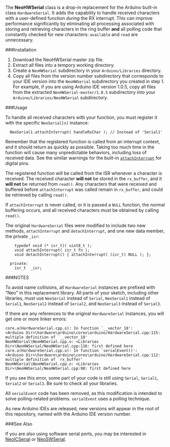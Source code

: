 The **NeoHWSerial** class is a drop-in replacement for the Arduino built-in class `HardwareSerial`.  It adds the capability to handle received characters with a user-defined function *during* the RX interrupt.  This can improve performance significantly by eliminating all processing associated with storing and retrieving characters in the ring buffer **and** all polling code that constantly checked for new characters: `available` and `read` are unnecessary.

###Installation

1. Download the NeoHWSerial master zip file.
2. Extract all files into a tempory working directory.
3. Create a `NeoHWSerial` subdirectory in your `Arduino/Libraries` directory.
4. Copy all files from the version number subdirectory that corresponds to your IDE version into the `NeoHWSerial` subdirectory you created in step 1.  For example, if you are using Arduino IDE version 1.0.5, copy all files from the extracted `NeoHWSerial-master/1.0.5` subdirectory into your `Arduino/Libraries/NeoHWSerial` subdirectory.

###Usage

To handle all received characters with your function, you must register it with the specific `NeoSerial[n]` instance:

```
  NeoSerial1.attachInterrupt( handleRxChar ); // Instead of 'Serial1'
```

Remember that the registered function is called from an interrupt context, and it should return as quickly as possible.  Taking too much time in the function will cause many unpredictable behaviors, including loss of received data.  See the similar warnings for the built-in [`attachInterrupt`](https://www.arduino.cc/en/Reference/AttachInterrupt) for digital pins.

The registered function will be called from the ISR whenever a character is received.  The received character **will not** be stored in the `rx_buffer`, and it **will not** be returned from `read()`.  Any characters that were received and buffered before `attachInterrupt` was called remain in `rx_buffer`, and could be retrieved by calling `read()`.

If `attachInterrupt` is never called, or it is passed a `NULL` function, the normal buffering occurs, and all received characters must be obtained by calling `read()`.

The original `HardwareSerial` files were modified to include two new methods, `attachInterrupt` and `detachInterrupt`, and one new data member, the private `_isr`:

```
    typedef void (* isr_t)( uint8_t );
    void attachInterrupt( isr_t fn );
    void detachInterrupt() { attachInterrupt( (isr_t) NULL ); };

  private:
    isr_t  _isr;
```

###NOTES

To avoid name collisions, all `HardwareSerial` instances are prefixed with "Neo" in this replacement library.  All parts of your sketch, including other libraries, must use `NeoSerial` instead of `Serial`, `NeoSerial1` instead of `Serial1`, `NeoSerial2` instead of `Serial2`, and `NeoSerial3` instead of `Serial3`.

If there are any references to the original `HardwareSerial` instances, you will get one or more linker errors:

    core.a(HardwareSerial.cpp.o): In function `__vector_18':
    <Arduino Dir>\hardware\arduino\cores\arduino/HardwareSerial.cpp:115: multiple definition of `__vector_18'
    NeoHWSerial\NeoHWSerial.cpp.o: <Libraries Dir>\NeoHWSerial/NeoHWSerial.cpp:116: first defined here
    core.a(HardwareSerial.cpp.o): In function `serialEvent()':
    <Arduino Dir>\hardware\arduino\cores\arduino/HardwareSerial.cpp:112: multiple definition of `rx_buffer'
    NeoHWSerial\NeoHWSerial.cpp.o: <Libraries Dir>\NeoHWSerial/NeoHWSerial.cpp:90: first defined here

If you see this error, some part of your code is still using `Serial`, `Serial1`, `Serial2` or `Serial3`.  Be sure to check all your libraries.

All `serialEvent` code has been removed, as this modification is intended to solve polling-related problems.  `serialEvent` uses a polling technique.

As new Arduino IDEs are released, new versions will appear in the root of this repository, named with the Arduino IDE version number.

###See Also

If you are also using software serial ports, you may be interested in [NeoICSerial](https://github.com/SlashDevin/NeoICSerial) or [NeoSWSerial](https://github.com/SlashDevin/NeoSWSerial).
